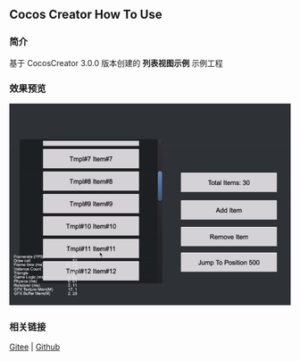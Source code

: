 ## Cocos Creator How To Use

### 简介

基于 CocosCreator 3.0.0 版本创建的 **列表视图示例** 示例工程

### 效果预览
![image](../../gif/202203/2022030202.gif)

### 相关链接
[Gitee](https://gitee.com/mirrors_cocos-creator/example-cases/tree/v2.4.3/assets/cases/02_ui/05_listView) | [Github](https://github.com/cocos-creator/example-cases/tree/v2.4.3/assets/cases/02_ui/05_listView)